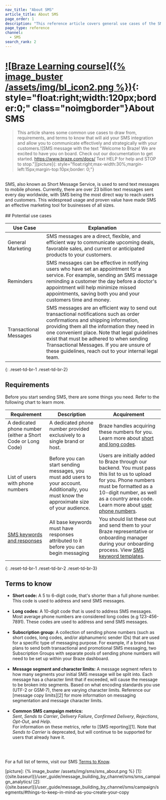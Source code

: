 ```yaml
---
nav_title: "About SMS"
article_title: About SMS
page_order: 1
description: "This reference article covers general use cases of the SMS channel and requirements needed to get SMS up and running."
page_type: reference
channel:
  - SMS
search_rank: 2
---
```


# [![Braze Learning course]({% image_buster /assets/img/bl_icon2.png %})](https://learning.braze.com/messaging-channels-sms){: style="float:right;width:120px;border:0;" class="noimgborder"}About SMS

> This article shares some common use cases to draw from, requirements, and terms to know that will aid your SMS integration and allow you to communicate effectively and strategically with your customers.![SMS message with the text "Welcome to Braze! We are excited to have you on board. Check out our documentation to get started. https://www.braze.com/docs/ Text HELP for help and STOP to stop."][picture]{: style="float:right;max-width:30%;margin-left:15px;margin-top:10px;border: 0;"}

<br>
SMS, also known as Short Message Service, is used to send text messages to mobile phones. Currently, there are over 23 billion text messages sent every day worldwide, with SMS being the most direct way to reach users and customers. This widespread usage and proven value have made SMS an effective marketing tool for businesses of all sizes. 
<br><br>
## Potential use cases

| Use Case | Explanation |
|---|---|
| General Marketing | SMS messages are a direct, flexible, and efficient way to communicate upcoming deals, favorable sales, and current or anticipated products to your customers. |
| Reminders | SMS messages can be effective in notifying users who have set an appointment for a service. For example, sending an SMS message reminding a customer the day before a doctor's appointment will help minimize missed appointments, saving both you and your customers time and money. |
| Transactional Messages | SMS messages are an efficient way to send out transactional notifications such as order confirmations and shipping information, providing them all the information they need in one convenient place. Note that legal guidelines exist that must be adhered to when sending Transactional Messages. If you are unsure of these guidelines, reach out to your internal legal team.|
{: .reset-td-br-1 .reset-td-br-2}

## Requirements

Before you start sending SMS, there are some things you need. Refer to the following chart to learn more.

|Requirement | Description | Acquirement |
|---|---|---|
| A dedicated phone number (either a Short Code or Long Code) | A dedicated phone number provided exclusively to a single brand or host. | Braze handles acquiring these numbers for you. Learn more about [short and long codes]({{site.baseurl}}/user_guide/message_building_by_channel/sms/sms_setup/short_and_long_codes/).|
| List of users with phone numbers | Before you can start sending messages, you must add users to your account. Additionally, you must know the approximate size of your audience.  | Users are initially added to Braze through our backend. You must pass this list to us to upload for you. Phone numbers must be formatted as a 10-digit number, as well as a country area code. Learn more about [user phone numbers]({{site.baseurl}}/user_guide/message_building_by_channel/sms/phone_numbers/user_phone_numbers/). |
| [SMS keywords and responses]({{site.baseurl}}/user_guide/message_building_by_channel/sms/keywords/) | All base keywords must have responses attributed to it before you can begin messaging | You should list these out and send them to your Braze representative or onboarding manager during your onboarding process. View [SMS keyword templates]({{site.baseurl}}/user_guide/message_building_by_channel/sms/phone_numbers/sending_phone_numbers/#short-code-application). |
{: .reset-td-br-1 .reset-td-br-2 .reset-td-br-3}

## Terms to know

- **Short code:** A 5 to 6-digit code, that's shorter than a full phone number. This code is used to address and send SMS messages.<br><br>
- **Long codes:** A 10-digit code that is used to address SMS messages. Most average phone numbers are considered long codes (e.g 123-456-7891). These codes are used to address and send SMS messages.<br><br>
- **Subscription group:** A collection of sending phone numbers (such as short codes, long codes, and/or alphanumeric sender IDs) that are used for a specific type of messaging purpose. For example, if a brand has plans to send both transactional and promotional SMS messaging, two Subscription Groups with separate pools of sending phone numbers will need to be set up within your Braze dashboard.<br><br>
- **Message segment and character limits:** A message segment refers to how many segments your initial SMS message will be split into. Each message has a character limit that if exceeded, will cause the message to be broken into segments. Based on what encoding standards you use (UTF-2 or GSM-7), there are varying character limits. Reference our [message copy limits][2] for more information on messaging segmentation and message character limits.<br><br>
- **Common SMS campaign metrics:** <br>*Sent*, *Sends to Carrier*, *Delivery Failure*, *Confirmed Delivery*, *Rejections*, *Opt-Out*, and *Help*. <br>For information on these metrics, refer to [SMS reporting][1]. Note that *Sends to Carrier* is deprecated, but will continue to be supported for users that already have it.

<br><br>

For a full list of terms, visit our SMS [Terms to Know]({{site.baseurl}}/user_guide/message_building_by_channel/sms/sms_setup/terms/).

[picture]: {% image_buster /assets/img/sms/sms_about.png %}
[1]: {{site.baseurl}}/user_guide/message_building_by_channel/sms/sms_campaign_analytics/
[2]: {{site.baseurl}}/user_guide/message_building_by_channel/sms/campaign/segments/#things-to-keep-in-mind-as-you-create-your-copy
